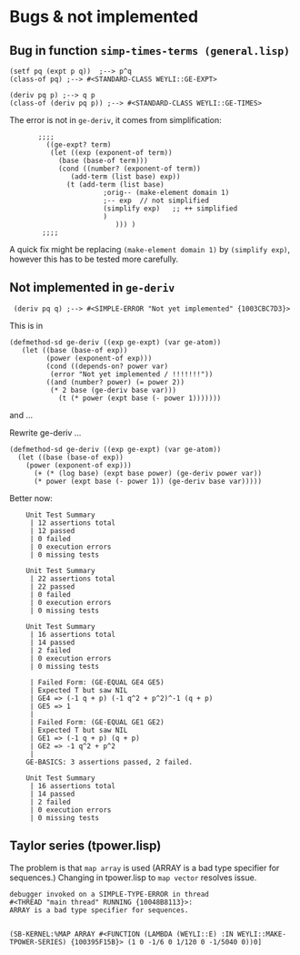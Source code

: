 Bugs & not implemented
======================

Bug in function `simp-times-terms (general.lisp)`
-------------------------------------------------

    (setf pq (expt p q))  ;--> p^q
    (class-of pq) ;--> #<STANDARD-CLASS WEYLI::GE-EXPT>

    (deriv pq p) ;--> q p
    (class-of (deriv pq p)) ;--> #<STANDARD-CLASS WEYLI::GE-TIMES> 
    
The error is not in  `ge-deriv`, it comes from simplification:

           ;;;; 
			 ((ge-expt? term)
			  (let ((exp (exponent-of term))
				(base (base-of term)))
			    (cond ((number? (exponent-of term))
				   (add-term (list base) exp))
				  (t (add-term (list base)
					       ;orig-- (make-element domain 1)
                           ;-- exp  // not simplified
                           (simplify exp)   ;; ++ simplified 
                           ) 
                              ))) )
            ;;;;

A quick fix might be replacing `(make-element domain 1)` by `(simplify exp)`, however this
has to be tested more carefully.

Not implemented in `ge-deriv` 
-----------------------------

     (deriv pq q) ;--> #<SIMPLE-ERROR "Not yet implemented" {1003CBC7D3}>
     
This is in

    (defmethod-sd ge-deriv ((exp ge-expt) (var ge-atom))
       (let ((base (base-of exp))
	         (power (exponent-of exp)))
             (cond ((depends-on? power var)
	          (error "Not yet implemented / !!!!!!!"))
	         ((and (number? power) (= power 2))
	          (* 2 base (ge-deriv base var)))
	            (t (* power (expt base (- power 1)))))))
	            
and ...



Rewrite ge-deriv ... 

    (defmethod-sd ge-deriv ((exp ge-expt) (var ge-atom))
      (let ((base (base-of exp))
	    (power (exponent-of exp)))
          (+ (* (log base) (expt base power) (ge-deriv power var))
          (* power (expt base (- power 1)) (ge-deriv base var)))))


Better now:


        Unit Test Summary
         | 12 assertions total
         | 12 passed
         | 0 failed
         | 0 execution errors
         | 0 missing tests

        Unit Test Summary
         | 22 assertions total
         | 22 passed
         | 0 failed
         | 0 execution errors
         | 0 missing tests

        Unit Test Summary
         | 16 assertions total
         | 14 passed
         | 2 failed
         | 0 execution errors
         | 0 missing tests

         | Failed Form: (GE-EQUAL GE4 GE5)
         | Expected T but saw NIL
         | GE4 => (-1 q + p) (-1 q^2 + p^2)^-1 (q + p)
         | GE5 => 1
         |
         | Failed Form: (GE-EQUAL GE1 GE2)
         | Expected T but saw NIL
         | GE1 => (-1 q + p) (q + p)
         | GE2 => -1 q^2 + p^2
         |
        GE-BASICS: 3 assertions passed, 2 failed.

        Unit Test Summary
         | 16 assertions total
         | 14 passed
         | 2 failed
         | 0 execution errors
         | 0 missing tests


            

## Taylor series (tpower.lisp)
The problem is that `map array` is used (ARRAY is a bad type specifier for sequences.)
Changing in tpower.lisp to `map vector` resolves issue.

    debugger invoked on a SIMPLE-TYPE-ERROR in thread
    #<THREAD "main thread" RUNNING {10048B8113}>:
    ARRAY is a bad type specifier for sequences.


    (SB-KERNEL:%MAP ARRAY #<FUNCTION (LAMBDA (WEYLI::E) :IN WEYLI::MAKE-TPOWER-SERIES) {100395F15B}> (1 0 -1/6 0 1/120 0 -1/5040 0))0]
